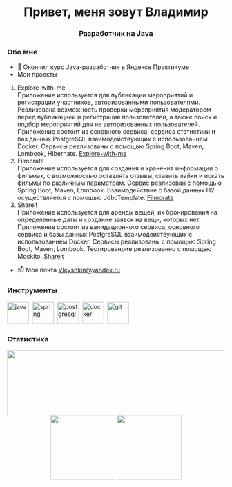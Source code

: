  
<div id="header" align="center">
	<h1>Привет, меня зовут Владимир</h1>
	<h3>Разработчик на Java</h3>
</div>

### Обо мне
- 🌱 Окончил курс Java-разработчик в Яндексе Практикуме
- Мои проекты
1. Explore-with-me <br /> 
Приложение используется для публикации мероприятий и регистрации участников, авторизованными пользователями. Реализована возможность проверки мероприятия модератором перед публикацией и регистрация пользователей, а также поиск и подбор мероприятий для не авторизованных пользователей. Приложение состоит из основного сервиса, сервиса статистики и баз данных PostgreSQL взаимодействующих с использованием Docker. Сервисы реализованы с помощью Spring Boot, Maven, Lombook, Hibernate. [Explore-with-me](https://github.com/Vladimir-Leushkin/java-explore-with-me)
3. Filmorate <br />
Приложение используется для создания и хранения информации о фильмах, с возможностью оставлять отзывы, ставить лайки и искать фильмы по различным параметрам. Сервис реализован с помощью Spring Boot, Maven, Lombook. Взаимодействие с базой данных Н2 осуществляется с помощью JdbcTemplate. [Filmorate](https://github.com/Vladimir-Leushkin/java-filmorate)
4. Shareit <br />
Приложение используется для аренды вещей, их бронирования на определенные даты и создание заявок на вещи, которых нет. Приложение состоит из валидационного сервиса, основного сервиса и базы данных PostgreSQL взаимодействующих с использованием Docker. Сервисы реализованы с помощью Spring Boot, Maven, Lombook. Тестированрие реализованно с помощью Mockito. [Shareit](https://github.com/Vladimir-Leushkin/java-shareit)
- 📫 Моя почта [Vleyshkin@yandex.ru](mailto:Vleyshkin@yandex.ru)

### Инструменты
<img src="https://cdn.jsdelivr.net/gh/devicons/devicon/icons/java/java-original-wordmark.svg" title="java" width="50" height="50"/>&nbsp;
<img src="https://cdn.jsdelivr.net/gh/devicons/devicon/icons/spring/spring-original-wordmark.svg" title="spring" width="50" height="50"/>&nbsp;
<img src="https://cdn.jsdelivr.net/gh/devicons/devicon/icons/postgresql/postgresql-original-wordmark.svg" title="postgresql" width="50" height="50"/>&nbsp;
<img src="https://cdn.jsdelivr.net/gh/devicons/devicon/icons/docker/docker-original-wordmark.svg" title="docker" width="50" height="50"/>&nbsp;
<img src="https://cdn.jsdelivr.net/gh/devicons/devicon/icons/git/git-original-wordmark.svg" title="git" width="50" height="50"/>&nbsp;

### Статистика
<div id="stat" align="center">
	<img height=150 width=800 src="https://github-profile-summary-cards.vercel.app/api/cards/profile-details?username=Vladimir-Leushkin&theme=github_dark"/>
	<img height=150 src="https://github-profile-summary-cards.vercel.app/api/cards/most-commit-language?username=Vladimir-Leushkin&theme=github_dark"/>
	<img height=150 src="https://github-profile-summary-cards.vercel.app/api/cards/stats?username=Vladimir-Leushkin&theme=github_dark"/>
</div>
